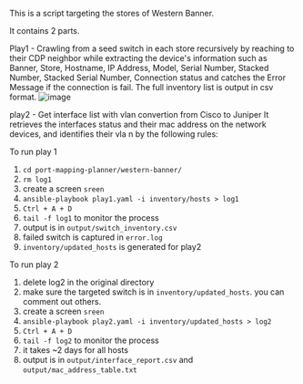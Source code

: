 This is a script targeting the stores of Western Banner.

It contains 2 parts.

Play1 - Crawling from a seed switch in each store recursively by reaching to their CDP neighbor while extracting the device's information such as Banner, Store, Hostname, IP Address, Model, Serial Number, Stacked Number, Stacked Serial Number, Connection status and catches the Error Message if the connection is fail. The full inventory list is output in csv format.
![image](https://github.com/jackytsuiaa/port-mapping-planner/assets/98607668/de6ddca6-d57a-4816-b39e-6c61e3374126)

play2 - Get interface list with vlan convertion from Cisco to Juniper It retrieves the interfaces status and their mac address on the network devices, and identifies their vla
n by the following rules: 


To run play 1
1. `cd port-mapping-planner/western-banner/`
2. `rm log1`
3. create a screen `sreen`
4. `ansible-playbook play1.yaml -i inventory/hosts > log1`
5. `Ctrl + A + D`
6. `tail -f log1` to monitor the process
7. output is in `output/switch_inventory.csv`
8. failed switch is captured in `error.log`
9. `inventory/updated_hosts` is generated for play2

To run play 2
1. delete log2 in the original directory
2. make sure the targeted switch is in `inventory/updated_hosts`. you can comment out others. 
3. create a screen `sreen`
4. `ansible-playbook play2.yaml -i inventory/updated_hosts > log2`
5. `Ctrl + A + D`
6. `tail -f log2` to monitor the process
7. it takes ~2 days for all hosts
8. output is in `output/interface_report.csv` and `output/mac_address_table.txt`



